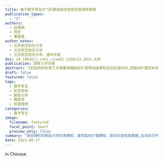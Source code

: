 ```yaml
---
title: 基于数字孪生的飞机蒙皮裂纹智能检查维修策略
publication_types:
  - "2"
authors:
  - 赵福斌
  - 周轩
  - 董雷霆
author_notes:
  - 北京航空航天大学
  - 北京航空航天大学
  - 北京航空航天大学，通讯作者
doi: 10.19636/j.cnki.cjsm42-1250/o3.2021.030
publication: 固体力学学报
abstract: 飞机结构的检修工作需要根据裂纹扩展预测结果制定出检查时间,而裂纹扩展受到多种随机不确定因素的影响.为了综合利用基于物理知识的模型预测结果与基于检查的观测结果、有效地追踪和控制不确定性,论文提出了一种基于数字孪生的飞机蒙皮裂纹智能检查维修策略.该方法以含铆钉孔边裂纹的飞机蒙皮为研究对象,结合降阶的断裂力学仿真模型、疲劳裂纹扩展模型、裂纹长度检查数据,在动态贝叶斯网络框架下综合考虑了裂纹尺寸初始分布、裂纹扩展模型参数、飞行中的压差载荷、测量误差等不确定因素,根据损伤的概率性诊断和预测结果动态调整裂纹的检查时间.仿真结果表明该方法能够有效追踪不确定性的裂纹扩展过程,可以为飞机蒙皮裂纹的智能检查维修提供方法和依据。 
draft: false
featured: false
tags:
  - 数字孪生
  - 航空结构
  - 断裂力学
  - 概率性
  - 检查维修
categories:
  - 数字孪生
image:
  filename: featured
  focal_point: Smart
  preview_only: false
summary: "结合降阶的断裂力学仿真模型、疲劳裂纹扩展模型、裂纹长度检查数据,在动态贝叶斯网络框架下综合考虑了裂纹尺寸初始分布、裂纹扩展模型参数、飞行中的压差载荷、测量误差等不确定因素,根据损伤的概率性诊断和预测结果动态调整裂纹的检查时间 "
date: 2021-06-17
---
```

In Chinese
